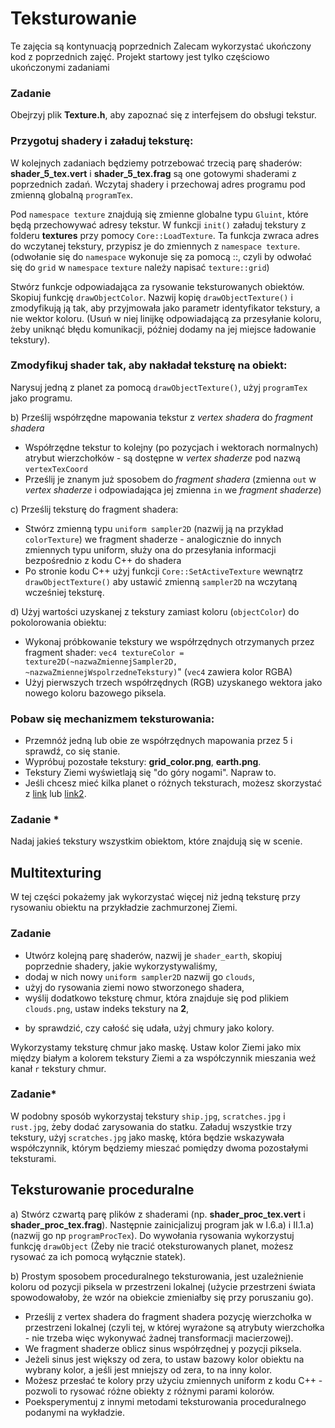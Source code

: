 # Teksturowanie
Te zajęcia są kontynuacją poprzednich Zalecam wykorzystać ukończony kod z poprzednich zajęć. Projekt startowy jest tylko częściowo ukończonymi zadaniami

### Zadanie
Obejrzyj plik **Texture.h**, aby zapoznać się z interfejsem do obsługi tekstur.


### Przygotuj shadery i załaduj teksturę:
W kolejnych zadaniach będziemy potrzebować trzecią parę shaderów: **shader_5_tex.vert** i **shader_5_tex.frag** są one gotowymi shaderami z poprzednich zadań.  Wczytaj shadery i przechowaj adres programu pod zmienną globalną `programTex`.

Pod `namespace texture` znajdują się zmienne globalne typu `Gluint`, które będą przechowywać adresy tekstur.  W funkcji `init()` załaduj tekstury z folderu **textures** przy pomocy `Core::LoadTexture`. Ta funkcja zwraca adres do wczytanej tekstury, przypisz je do zmiennych z  `namespace texture`.  (odwołanie się do `namespace` wykonuje się za pomocą ::, czyli by odwołać się do `grid` w `namespace` `texture` należy napisać `texture::grid`)

Stwórz funkcje odpowiadająca za rysowanie teksturowanych obiektów. Skopiuj funkcję `drawObjectColor`. Nazwij kopię `drawObjectTexture()` i zmodyfikują ją tak, aby przyjmowała jako parametr identyfikator tekstury, a nie wektor koloru. (Usuń w niej linijkę odpowiadającą za przesyłanie koloru, żeby uniknąć błędu komunikacji, później dodamy na jej miejsce ładowanie tekstury). 



### Zmodyfikuj shader tak, aby nakładał teksturę na obiekt:
Narysuj jedną z planet za pomocą `drawObjectTexture()`, użyj `programTex` jako programu.

b) Prześlij współrzędne mapowania tekstur z *vertex shadera* do *fragment shadera*
- Współrzędne tekstur to kolejny (po pozycjach i wektorach normalnych) atrybut wierzchołków - są dostępne w *vertex shaderze* pod nazwą `vertexTexCoord`
- Prześlij je znanym już sposobem do *fragment shadera* (zmienna `out` w *vertex shaderze* i odpowiadająca jej zmienna `in` we *fragment shaderze*)

c) Prześlij teksturę do fragment shadera:
- Stwórz zmienną typu `uniform sampler2D` (nazwij ją na przykład `colorTexture`) we fragment shaderze - analogicznie do innych zmiennych typu uniform, służy ona do przesyłania informacji bezpośrednio z kodu C++ do shadera
- Po stronie kodu C++ użyj funkcji `Core::SetActiveTexture` wewnątrz `drawObjectTexture()`  aby ustawić zmienną `sampler2D` na wczytaną wcześniej teksturę.

d) Użyj wartości uzyskanej z tekstury zamiast koloru (`objectColor`) do pokolorowania obiektu:
- Wykonaj próbkowanie tekstury we współrzędnych otrzymanych przez fragment shader:  `vec4 textureColor = texture2D(~nazwaZmiennejSampler2D, ~nazwaZmiennejWspolrzedneTekstury)`" (`vec4` zawiera kolor RGBA)
- Użyj pierwszych trzech współrzędnych (RGB) uzyskanego wektora jako nowego koloru bazowego piksela.


### Pobaw się mechanizmem teksturowania:
- Przemnóż jedną lub obie ze współrzędnych mapowania przez 5 i sprawdź, co się stanie.
- Wypróbuj pozostałe tekstury: **grid_color.png**, **earth.png**.
- Tekstury Ziemi wyświetlają się "do góry nogami". Napraw to.
- Jeśli chcesz mieć kilka planet o różnych teksturach, możesz skorzystać z [link](https://www.solarsystemscope.com/textures/) lub [link2](https://stevealbers.net/albers/sos/sos.html).

### Zadanie * 
Nadaj jakieś tekstury wszystkim obiektom, które znajdują się w scenie. 

## Multitexturing 
W tej części pokażemy jak wykorzystać więcej niż jedną teksturę przy rysowaniu obiektu na przykładzie zachmurzonej Ziemi. 

### Zadanie
- Utwórz kolejną parę shaderów, nazwij je `shader_earth`, skopiuj poprzednie shadery, jakie wykorzystywaliśmy, 
- dodaj w nich nowy `uniform sampler2D` nazwij go `clouds`,
- użyj do rysowania ziemi nowo stworzonego shadera,
- wyślij dodatkowo teksturę chmur, która znajduje się pod plikiem `clouds.png`, ustaw indeks tekstury na **2**,
* by sprawdzić, czy całość się udała, użyj chmury jako kolory.
 
Wykorzystamy teksturę chmur jako maskę. Ustaw kolor Ziemi jako mix między białym a kolorem tekstury Ziemi a za współczynnik mieszania weź kanał `r` tekstury chmur.

### Zadanie*
W podobny sposób wykorzystaj tekstury `ship.jpg`, `scratches.jpg` i `rust.jpg`, żeby dodać zarysowania do statku. Załaduj wszystkie trzy tekstury, użyj `scratches.jpg` jako maskę, która będzie wskazywała współczynnik, którym będziemy mieszać pomiędzy dwoma pozostałymi teksturami. 

## Teksturowanie proceduralne

a) Stwórz czwartą parę plików z shaderami (np. **shader_proc_tex.vert** i **shader_proc_tex.frag**). Następnie zainicjalizuj program jak w I.6.a) i II.1.a) (nazwij go np `programProcTex`). Do wywołania rysowania wykorzystuj funkcję `drawObject` (Żeby nie tracić oteksturowanych planet, możesz rysować za ich pomocą wyłącznie statek).

b) Prostym sposobem proceduralnego teksturowania, jest uzależnienie koloru od pozycji piksela w przestrzeni lokalnej (użycie przestrzeni świata spowodowałoby, że wzór na obiekcie zmieniałby się przy poruszaniu go).
- Prześlij z vertex shadera do fragment shadera pozycję wierzchołka w przestrzeni lokalnej (czyli tej, w której wyrażone są atrybuty wierzchołka - nie trzeba więc wykonywać żadnej transformacji macierzowej).
- We fragment shaderze oblicz sinus współrzędnej y pozycji piksela.
- Jeżeli sinus jest większy od zera, to ustaw bazowy kolor obiektu na wybrany kolor, a jeśli jest mniejszy od zera, to na inny kolor.
- Możesz przesłać te kolory przy użyciu zmiennych uniform z kodu C++ - pozwoli to rysować różne obiekty z różnymi parami kolorów.
- Poeksperymentuj z innymi metodami teksturowania proceduralnego podanymi na wykładzie.

